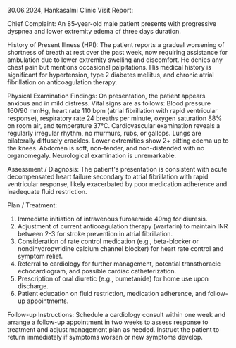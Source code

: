 30.06.2024, Hankasalmi Clinic Visit Report:

Chief Complaint: An 85-year-old male patient presents with progressive dyspnea and lower extremity edema of three days duration.

History of Present Illness (HPI): The patient reports a gradual worsening of shortness of breath at rest over the past week, now requiring assistance for ambulation due to lower extremity swelling and discomfort. He denies any chest pain but mentions occasional palpitations. His medical history is significant for hypertension, type 2 diabetes mellitus, and chronic atrial fibrillation on anticoagulation therapy.

Physical Examination Findings: On presentation, the patient appears anxious and in mild distress. Vital signs are as follows: Blood pressure 160/90 mmHg, heart rate 110 bpm (atrial fibrillation with rapid ventricular response), respiratory rate 24 breaths per minute, oxygen saturation 88% on room air, and temperature 37°C. Cardiovascular examination reveals a regularly irregular rhythm, no murmurs, rubs, or gallops. Lungs are bilaterally diffusely crackles. Lower extremities show 2+ pitting edema up to the knees. Abdomen is soft, non-tender, and non-distended with no organomegaly. Neurological examination is unremarkable.

Assessment / Diagnosis: The patient's presentation is consistent with acute decompensated heart failure secondary to atrial fibrillation with rapid ventricular response, likely exacerbated by poor medication adherence and inadequate fluid restriction.

Plan / Treatment: 

1. Immediate initiation of intravenous furosemide 40mg for diuresis.
2. Adjustment of current anticoagulation therapy (warfarin) to maintain INR between 2-3 for stroke prevention in atrial fibrillation.
3. Consideration of rate control medication (e.g., beta-blocker or nondihydropyridine calcium channel blocker) for heart rate control and symptom relief.
4. Referral to cardiology for further management, potential transthoracic echocardiogram, and possible cardiac catheterization.
5. Prescription of oral diuretic (e.g., bumetanide) for home use upon discharge.
6. Patient education on fluid restriction, medication adherence, and follow-up appointments.

Follow-up Instructions: Schedule a cardiology consult within one week and arrange a follow-up appointment in two weeks to assess response to treatment and adjust management plan as needed. Instruct the patient to return immediately if symptoms worsen or new symptoms develop.